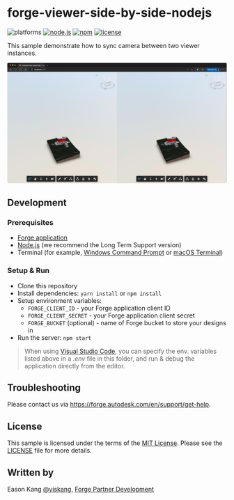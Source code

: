 # forge-viewer-side-by-side-nodejs

![platforms](https://img.shields.io/badge/platform-windows%20%7C%20osx%20%7C%20linux-lightgray.svg)
[![node.js](https://img.shields.io/badge/Node.js-16.16-blue.svg)](https://nodejs.org)
[![npm](https://img.shields.io/badge/npm-8.11-blue.svg)](https://www.npmjs.com/)
[![license](https://img.shields.io/:license-mit-green.svg)](https://opensource.org/licenses/MIT)

This sample demonstrate how to sync camera between two viewer instances. 

![screenshot](screenshot.png)

## Development

### Prerequisites

- [Forge application](https://forge.autodesk.com/en/docs/oauth/v2/tutorials/create-app)
- [Node.js](https://nodejs.org) (we recommend the Long Term Support version)
- Terminal (for example, [Windows Command Prompt](https://en.wikipedia.org/wiki/Cmd.exe)
or [macOS Terminal](https://support.apple.com/guide/terminal/welcome/mac))

### Setup & Run

- Clone this repository
- Install dependencies: `yarn install` or `npm install`
- Setup environment variables:
  - `FORGE_CLIENT_ID` - your Forge application client ID
  - `FORGE_CLIENT_SECRET` - your Forge application client secret
  - `FORGE_BUCKET` (optional) - name of Forge bucket to store your designs in
- Run the server: `npm start`

> When using [Visual Studio Code](https://code.visualstudio.com),
you can specify the env. variables listed above in a _.env_ file in this
folder, and run & debug the application directly from the editor.

## Troubleshooting

Please contact us via https://forge.autodesk.com/en/support/get-help.

## License

This sample is licensed under the terms of the [MIT License](http://opensource.org/licenses/MIT).
Please see the [LICENSE](LICENSE) file for more details.

## Written by

Eason Kang [@yiskang](https://twitter.com/yiskang), [Forge Partner Development](http://forge.autodesk.com)